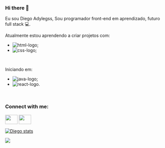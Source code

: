 ### Hi there 👋

Eu sou Diego Adylegss,
Sou programador front-end em aprendizado, futuro full stack 💻. 

Atualmente estou aprendendo a criar projetos com:
- <img src="https://img.shields.io/badge/HTML5-E34F26?style=for-the-badge&logo=html5&logoColor=white" alt="html-logo">; 
- <img src="https://img.shields.io/badge/CSS-239120?&style=for-the-badge&logo=css3&logoColor=white" alt="css-logo">;  
<br>

Iniciando em:
- <img src="https://img.shields.io/badge/JavaScript-F7DF1E?style=for-the-badge&logo=javascript&logoColor=black" alt="java-logo">;
- <img src="https://img.shields.io/badge/React-20232A?style=for-the-badge&logo=react&logoColor=61DAFB" alt="react-logo">.
<br>
<h3 align="left">Connect with me:</h3>
<p align="left">
<a href="https://www.linkedin.com/in/diego-adylegss/" target="blank"><img align="center" src="https://cdn.jsdelivr.net/npm/simple-icons@3.0.1/icons/linkedin.svg" alt="" height="30" width="40" /></a>
<a href="https://www.instagram.com/diegoadylegss/" target="blank"><img align="center" src="https://cdn.jsdelivr.net/npm/simple-icons@3.0.1/icons/instagram.svg" alt="" height="30" width="40" /></a>

</p>

[![Diego stats](https://github-readme-stats.vercel.app/api?username=Diegoadylegss)](https://github.com/anuraghazra/github-readme-stats)

![](https://komarev.com/ghpvc/?username=Diegoadylegss)

